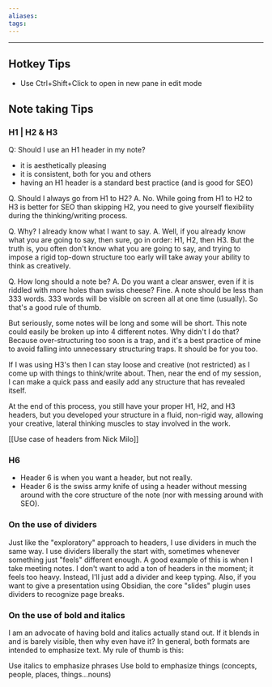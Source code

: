 ```yaml
---
aliases:
tags: 
---
```

---

## Hotkey Tips
- Use Ctrl+Shift+Click to open in new pane in edit mode

## Note taking Tips
### H1 | H2 & H3

Q: Should I use an H1 header in my note?
- it is aesthetically pleasing
- it is consistent, both for you and others
- having an H1 header is a standard best practice (and is good for SEO)

Q. Should I always go from H1 to H2?
A. No. While going from H1 to H2 to H3 is better for SEO than skipping H2, you need to give yourself flexibility during the thinking/writing process.


Q. Why? I already know what I want to say.
A. Well, if you already know what you are going to say, then sure, go in order: H1, H2, then H3. But the truth is, you often don't know what you are going to say, and trying to impose a rigid top-down structure too early will take away your ability to think as creatively.


Q. How long should a note be?
A. Do you want a clear answer, even if it is riddled with more holes than swiss cheese? Fine. A note should be less than 333 words. 333 words will be visible on screen all at one time (usually). So that's a good rule of thumb.


But seriously, some notes will be long and some will be short. This note could easily be broken up into 4 different notes. Why didn't I do that? Because over-structuring too soon is a trap, and it's a best practice of mine to avoid falling into unnecessary structuring traps. It should be for you too.

If I was using H3's then I can stay loose and creative (not restricted) as I come up with things to think/write about. Then, near the end of my session, I can make a quick pass and easily add any structure that has revealed itself.

At the end of this process, you still have your proper H1, H2, and H3 headers, but you developed your structure in a fluid, non-rigid way, allowing your creative, lateral thinking muscles to stay involved in the work.

[[Use case of headers from Nick Milo]]



### H6
- Header 6 is when you want a header, but not really.
- Header 6 is the swiss army knife of using a header without messing around with the core structure of the note (nor with messing around with SEO).
### On the use of dividers
Just like the "exploratory" approach to headers, I use dividers in much the same way. I use dividers liberally the start with, sometimes whenever something just "feels" different enough. A good example of this is when I take meeting notes. I don't want to add a ton of headers in the moment; it feels too heavy. Instead, I'll just add a divider and keep typing.
Also, if you want to give a presentation using Obsidian, the core "slides" plugin uses dividers to recognize page breaks.
### On the use of bold and italics
I am an advocate of having bold and italics actually stand out. If it blends in and is barely visible, then why even have it? In general, both formats are intended to emphasize text. My rule of thumb is this:

Use italics to emphasize phrases
Use bold to emphasize things (concepts, people, places, things...nouns)


